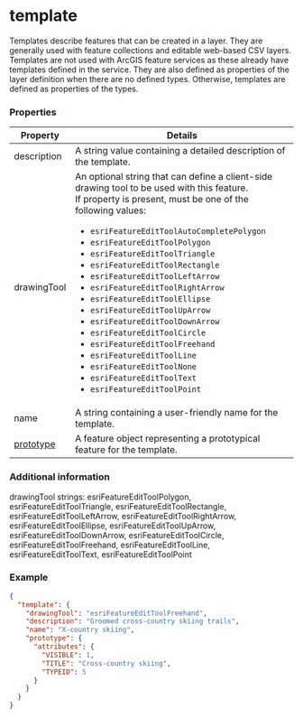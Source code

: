 # template

Templates describe features that can be created in a layer. They are generally used with feature collections and editable web-based CSV layers. Templates are not used with ArcGIS feature services as these already have templates defined in the service. They are also defined as properties of the layer definition when there are no defined types. Otherwise, templates are defined as properties of the types.

### Properties

| Property | Details
| --- | ---
| description | A string value containing a detailed description of the template.
| drawingTool | An optional string that can define a client-side drawing tool to be used with this feature.<br>If property is present, must be one of the following values: <ul><li>`esriFeatureEditToolAutoCompletePolygon`</li><li>`esriFeatureEditToolPolygon`</li><li>`esriFeatureEditToolTriangle`</li><li>`esriFeatureEditToolRectangle`</li><li>`esriFeatureEditToolLeftArrow`</li><li>`esriFeatureEditToolRightArrow`</li><li>`esriFeatureEditToolEllipse`</li><li>`esriFeatureEditToolUpArrow`</li><li>`esriFeatureEditToolDownArrow`</li><li>`esriFeatureEditToolCircle`</li><li>`esriFeatureEditToolFreehand`</li><li>`esriFeatureEditToolLine`</li><li>`esriFeatureEditToolNone`</li><li>`esriFeatureEditToolText`</li><li>`esriFeatureEditToolPoint`</li></ul>
| name | A string containing a user-friendly name for the template.
| [prototype](feature.md) | A feature object representing a prototypical feature for the template.


### Additional information

drawingTool strings: esriFeatureEditToolPolygon, esriFeatureEditToolTriangle, esriFeatureEditToolRectangle, esriFeatureEditToolLeftArrow, esriFeatureEditToolRightArrow, esriFeatureEditToolEllipse, esriFeatureEditToolUpArrow, esriFeatureEditToolDownArrow, esriFeatureEditToolCircle, esriFeatureEditToolFreehand, esriFeatureEditToolLine, esriFeatureEditToolText, esriFeatureEditToolPoint

### Example

```json
{
  "template": {
    "drawingTool": "esriFeatureEditToolFreehand",
    "description": "Groomed cross-country skiing trails",
    "name": "X-country skiing",
    "prototype": {
      "attributes": {
        "VISIBLE": 1,
        "TITLE": "Cross-country skiing",
        "TYPEID": 5
      }
    }
  }
}
```


